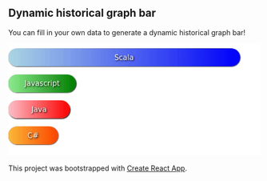 ## Dynamic historical graph bar
You can fill in your own data to generate a dynamic historical graph bar!

![](demo/demo.gif)




This project was bootstrapped with [Create React App](https://github.com/facebook/create-react-app).
